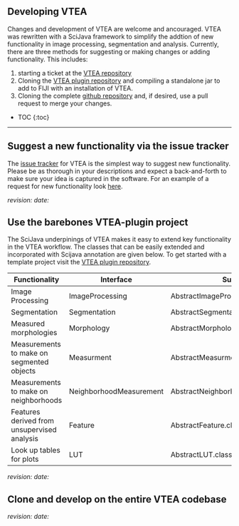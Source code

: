 <h2>Developing VTEA</h2>

Changes and development of VTEA are welcome and ancouraged.  VTEA was rewritten with a SciJava framework to simplify the addtion of new functionality in image processing, segmentation and analysis.  Currently, there are three methods for suggesting or making changes or adding functionality. This includes: 

1. starting a ticket at the [VTEA repository](https://github.com/icbm-iupui/volumetric-tissue-exploration-analysis/issues) 
2. Cloning the [VTEA plugin repository](https://github.com/icbm-iupui/vtea_plugin) and compiling a standalone jar to add to FIJI with an installation of VTEA.
3. Cloning the complete [github repository](https://github.com/icbm-iupui/volumetric-tissue-exploration-analysis) and, if desired, use a pull request to merge your changes.  

* TOC
{:toc}

-----

## Suggest a new functionality via the issue tracker

The [issue tracker](https://github.com/icbm-iupui/volumetric-tissue-exploration-analysis/issues) for VTEA is the simplest way to suggest new functionality.  Please be as thorough in your descriptions and expect a back-and-forth to make sure your idea is captured in the software.  For an example of a request for new functionality look [here](https://github.com/icbm-iupui/volumetric-tissue-exploration-analysis/issues/56).

*revision:*   *date:* 

## Use the barebones VTEA-plugin project

The SciJava underpinings of VTEA makes it easy to extend key functionality in the VTEA workflow. The classes that can be easily extended and incorporated with Scijava annotation are given below. To get started with a template project visit the [VTEA plugin repository](https://github.com/icbm-iupui/vtea_plugin).

|Functionality|Interface|Superclass|
|-------------|---------|----------|
|Image Processing|ImageProcessing|AbstractImageProcessing.class|
|Segmentation|Segmentation|AbstractSegmentation.class|
|Measured morphologies|Morphology|AbstractMorphology.class|
|Measurements to make on segmented objects|Measurment|AbstractMeasurment.class|
|Measurements to make on neighborhoods|NeighborhoodMeasurement|AbstractNeighborhoodMeasurement.class|
|Features derived from unsupervised analysis|Feature|AbstractFeature.class|
|Look up tables for plots|LUT|AbstractLUT.class|

*revision:*   *date:* 

## Clone and develop on the entire VTEA codebase

*revision:*   *date:* 


